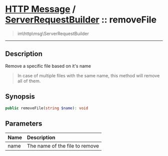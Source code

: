 # [HTTP Message](http.md) / [ServerRequestBuilder](http-ServerRequestBuilder.md) :: removeFile
 > im\http\msg\ServerRequestBuilder
____

## Description
Remove a specific file based on it's name

 > In case of multiple files with the same name, this method will remove all of them.  

## Synopsis
```php
public removeFile(string $name): void
```

## Parameters
| Name | Description |
| :--- | :---------- |
| name | The name of the file to remove |

